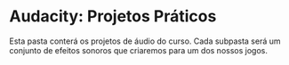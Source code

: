 # Audacity: Projetos Práticos

Esta pasta conterá os projetos de áudio do curso. Cada subpasta será um conjunto de efeitos sonoros que criaremos para um dos nossos jogos.
